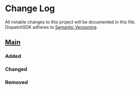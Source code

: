 # Change Log
All notable changes to this project will be documented in this file.
DispatchSDK adheres to [Semantic Versioning](http://semver.org/).

## [Main](https://github.com/iex-xyz/dispatch-ios-sdk)
### Added

### Changed

### Removed

